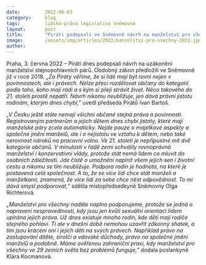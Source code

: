 ```yaml
---
date:         2022-06-03
category:     blog
tags:         lidská-práva legislativa sněmovna 
layout:       post
title:        "Piráti podepsali ve Sněmovně návrh na manželství pro všechny: Všichni mají mít stejné povinnosti i práva"
image:        /assets/img/articles/2022/manzelstvi-pro-vsechny-2022.jpg
author:       
---
```


Praha, 3. června 2022 – Piráti dnes podepsali návrh na uzákonění manželství stejnopohlavních párů. Obdobný zákon předložili ve Sněmovně již v roce 2018. *„Za Piráty věříme, že si lidé mají být rovni nejen v povinnostech, ale i právech. Nelze přeci rozdělovat občany do kategorií podle toho, koho mají rádi a s kým si přejí strávit život. Něco takového do 21. století prostě nepatří. Návrh nikomu neubližuje, jen dává právní jistotu rodinám, kterým dnes chybí,”* uvedl předseda Pirátů Ivan Bartoš.  

*„V Česku ještě stále nemají všichni občané stejná práva a povinnosti. Registrovaným partnerům a jejich dětem dnes chybí jistoty, které mají manželské páry zcela automaticky. Nejde pouze o majetkové aspekty a společné jmění manželů, ale i o nejistotu ve vztahu k dětem, nebo také nerovnost nároků na pracovní volno. Ve 21. století je nepřípustné mít dvě kategorie občanů. V minulosti v řadě zemí schválily rovnoprávná manželství i konzervativní vlády, protože stát nemá lidem co mluvit do osobních záležitostí. Jde čistě o umožnění naplnit všem jejich sen i životní cestu a nikomu se tím neubližuje. Podpora rodin je hodnota, na které je postavená celá společnost. A to, že se více lidí chce stát manželi a manželkami, znamená, že více lidí za sebe chce nést odpovědnost. To mi dává smysl podporovat,”* sdělila místopředsedkyně Sněmovny Olga Richterová.

*„Manželství pro všechny nadále naplno podporujeme, protože se jedná o napravení nespravedlnosti, kdy jsou jen kvůli sexuální orientaci lidem upírána jejich práva. Už dnes existuje mnoho rodin, kde děti mají rodiče stejného pohlaví. Ti ale v dnešní době nemohou uzavřít zákonný sňatek, a tím jsou kráceni oni i jejich děti na svých právech. Například právo na zastupování dítěte, sirotčí a vdovské důchody, právo na společné jmění manželů a podobně. Máme ověřenou zahraniční praxi, kdy manželství pro všechny ve 29 zemích světa bez problémů funguje,”* dodala poslankyně Klára Kocmanová.
